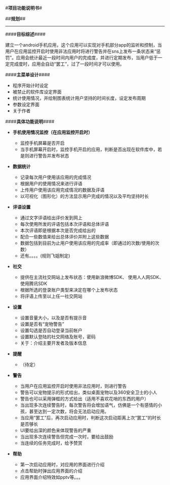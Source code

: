 #**项目功能说明书**#
 
##**规划**##

------------------------------

####**目标综述**####

建立一个android手机应用，这个应用可以实现对手机部分app的监听和控制，当用户在应用监控开启时使用非法应用时将进行警告并在sns上发布一条状态来“惩罚”。应用会统计最近一段时间内用户的完成度，并进行定期发布，当用户低于一定完成度时，应用会自动“罢工”，过了一段时间才可以使用。

####**主菜单设计**####

- 程序开始计时设定
- 被禁止的软件库设定界面
- 统计使用情况，并绘制图表统计用户坚持的时间长度，设定发布周期
- 参数设定界面
- 关于作者

####**具体功能说明**####

- **手机使用情况监控（在应用监控开启时）**
    
    * 监控手机屏幕是否开启
    * 当手机屏幕开启时，监控手机开启的应用，判断是否出现在软件库中，若是则进行警告并发布状态

- **数据统计**

    * 记录每次用户使用该应用的完成情况
    * 根据用户的使用情况来进行评语
    * 上传用户使用该应用完成情况的数据及评语
    * 以可视化（图形化）的方法显示用户完成的情况以及平均坚持时长

- **评语设置**

	* 通过文字评语给出评价发到网上
    * 每次使用所发的评语包括本次评语和总体评语
    * 本次评语即是根据本次是否完成给出的
	* 配合一些数值来给出总体评价并附上这些数据
	* 数据包括到目前为止用户使用该应用的完成率（即通过的次数/使用的次数）
    * 还有。。。。(规则飞姐制定)

- **社交**

	* 提供在主流社交网站上发布状态：使用新浪微博SDK、 使用人人网SDK、 使用腾讯SDK
    * 根据所选的登录账户类型来决定在哪个上发布状态
	* 将评语上传至以上任一社交网站
   
- **设置**

	* 设置音量大小，以及是否有提示音
    * 设置是否有“宠物警告”
	* 设置勾选是否自动登录当前帐户
 	* 设置默认登陆的社交网络及账号，密码
  	* 关于：介绍主要开发者及版本信息 
   
- **提醒**

	* （待定）

- **警告**
	* 当用户在应用监控开启时使用非法应用时，则进行警告
	* 警告可以宠物提示的形式给出，类似桌面宠物以及360安全卫士的小人
    * 警告也可以采用弹框的方式给出（适用不喜欢花哨的东西的用户）
	* 当出现多次连续警告时，每次警告将会增加语气，仿佛是一个有感情的小孩，甚至达到一定次数，将会无法启动应用。
    * 当应用“罢工”后，再次启动应用时，判断这次启动距离上次“罢工”的时长是否够长
	* UI要给出深的颜色来体现警告的严重
	* 当出现多次连续警告但完成一次时，要给出鼓励
    * 当连续的任务完成时，给予赞赏

- **帮助**

	* 第一次启动应用时，对应用的界面进行介绍
 	* 点击帮助时弹出应用界面的介绍
  	* 应用界面介绍特效如pptv等。。。 